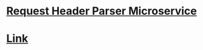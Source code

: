 # [Request Header Parser Microservice](https://www.freecodecamp.org/learn/apis-and-microservices/apis-and-microservices-projects/request-header-parser-microservice)

# [Link](https://boilerplate-project-headerparser.tepa6aut.repl.co)
